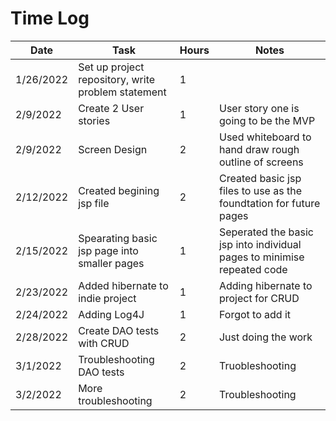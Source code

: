 # Time Log

| Date      | Task                                               | Hours | Notes                                                                   |
|-----------|----------------------------------------------------|-------|-------------------------------------------------------------------------|
| 1/26/2022 | Set up project repository, write problem statement | 1     |                                                                         |
| 2/9/2022  | Create 2 User stories                              | 1     | User story one is going to be the MVP                                   |
| 2/9/2022  | Screen Design                                      | 2     | Used whiteboard to hand draw rough outline of screens                   |
| 2/12/2022 | Created begining jsp file                          | 2     | Created basic jsp files to use as the foundtation for future pages      |
| 2/15/2022 | Spearating basic jsp page into smaller pages       | 1     | Seperated the basic jsp into individual pages to minimise repeated code |
| 2/23/2022 | Added hibernate to indie project                   | 1     | Adding hibernate to project for CRUD                                    |
| 2/24/2022 | Adding Log4J                                       | 1     | Forgot to add it                                                        |
| 2/28/2022 | Create DAO tests with CRUD                         | 2     | Just doing the work                                                     |
| 3/1/2022  | Troubleshooting DAO tests                          | 2     | Truobleshooting                                                         |
| 3/2/2022  | More troubleshooting                               | 2     | Troubleshooting                                                         |

